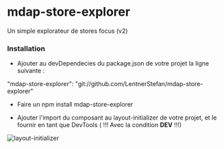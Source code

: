# mdap-store-explorer
Un simple explorateur de stores focus (v2)


### Installation

- Ajouter au devDependecies du package.json de votre projet la ligne suivante :

"mdap-store-explorer": "git://github.com/LentnerStefan/mdap-store-explorer"

- Faire un npm install mdap-store-explorer

- Ajouter l'import du composant au layout-initializer de votre projet, et le fournir en tant que DevTools ( !!! Avec la condition __DEV__ !!!)

![layout-initializer](https://cloud.githubusercontent.com/assets/18282455/24699210/875181e6-19f3-11e7-9600-76e486681581.jpg)

